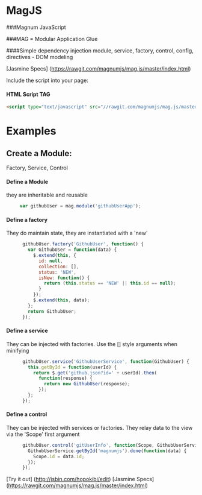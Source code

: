 MagJS
======

###Magnum JavaScript

###MAG = Modular Application Glue

####Simple dependency injection module, service, factory, control, config, directives - DOM modeling

[Jasmine Specs] (https://rawgit.com/magnumjs/mag.js/master/index.html)

Include the script into your page:
#### HTML Script TAG
```html
<script type="text/javascript" src="//rawgit.com/magnumjs/mag.js/master/dist/mag.full-0.2.min.js"></script>
```

# Examples

## Create a Module:

Factory, Service, Control
#### Define a Module
they are inheritable and reusable
```javascript
     var githubUser = mag.module('githubUserApp');
```
#### Define a factory
They do maintain state, they are instantiated with a 'new'
```javascript
      githubUser.factory('GithubUser', function() {
        var GithubUser = function(data) {
          $.extend(this, {
            id: null,
            collection: [],
            status: 'NEW',
            isNew: function() {
              return (this.status == 'NEW' || this.id == null);
            }
          });
          $.extend(this, data);
        };
        return GithubUser;
      });
```

#### Define a service
They can be injected with factories. Use the [] style arguments when minifying
```javascript
      githubUser.service('GithubUserService', function(GithubUser) {
        this.getById = function(userId) {
          return $.get('github.json?id=' + userId).then(
            function(response) {
              return new GithubUser(response);
            });
        };
      });
```
#### Define a control
They can be injected with services or factories.
They relay data to the view via the 'Scope' first argument
```javascript
      githubUser.control('gitUserInfo', function(Scope, GithubUserService) {
        GithubUserService.getById('magnumjs').done(function(data) {
          Scope.id = data.id;
        });
      });
```
[Try it out] (http://jsbin.com/hopokibi/edit)
[Jasmine Specs] (https://rawgit.com/magnumjs/mag.js/master/index.html)

<!-- <a href="http://plnkr.co/edit/zNI2IPbnd1P9omp9LcP6?p=preview">Plunker</a>
-->
<!--
<a class="jsbin-embed" href="http://jsbin.com/esovum/1/embed?live">JS Bin</a><script src="http://static.jsbin.com/js/embed.js"></script>


https://rawgithub.com/magnumjs/mag.js/master/index.html

PlayBox
------------------------
http://jsbin.com/uGugOKo/17/edit
-->
